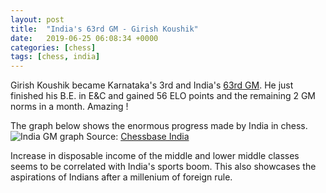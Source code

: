 ```yaml
---
layout: post
title:  "India's 63rd GM - Girish Koushik"
date:   2019-06-25 06:08:34 +0000
categories: [chess]
tags: [chess, india]
---
```


Girish Koushik became Karnataka's 3rd and India's [63rd
GM](https://chessbase.in/news/Girih-Koushik-becomes-Indias-63rd-GM).
He just finished his B.E. in E&C and gained 56 ELO
points and the remaining 2 GM norms in a month. Amazing !

The graph below shows the enormous progress made by India in chess.
![India GM graph](https://chessbase.in/images/Graph)
Source: [Chessbase India](https://chessbase.in/news/The-rise-of-chess-in-India)

Increase in disposable income of the middle and lower middle classes seems to
be correlated with India's sports boom. This also showcases the aspirations of
Indians after a millenium of foreign rule.
